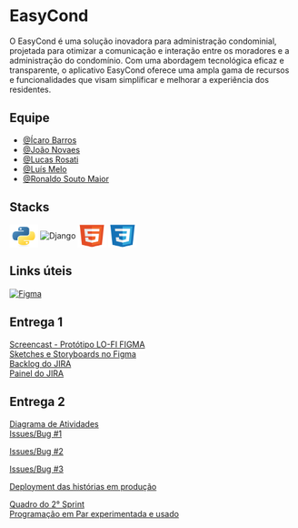 # EasyCond

O EasyCond é uma solução inovadora para administração condominial, projetada para otimizar a comunicação e interação entre os moradores e a administração do condomínio. Com uma abordagem tecnológica eficaz e transparente, o aplicativo EasyCond oferece uma ampla gama de recursos e funcionalidades que visam simplificar e melhorar a experiência dos residentes.



## Equipe

- [@Ícaro Barros](https://www.github.com/icarobarros)
- [@João Novaes](https://www.github.com/joaonovaes1)
- [@Lucas Rosati](https://www.github.com/lucasrosati)
- [@Luís Melo](https://www.github.com/luisvmelo)
- [@Ronaldo Souto Maior](https://www.github.com/ronaldotsm)

## Stacks
<div style="display: inline_block">
  <img align="center" alt="Python" height="40" width="50" src="https://raw.githubusercontent.com/devicons/devicon/master/icons/python/python-original.svg">
  <img align="center" alt="Django" height="40" width="50" src="https://icongr.am/devicon/django-original.svg?size=128&color=currentColor">
  <img align="center" alt="HTML" height="40" width="50" src="https://raw.githubusercontent.com/devicons/devicon/master/icons/html5/html5-original.svg">
  <img align="center" alt="CSS" height="40" width="50" src="https://raw.githubusercontent.com/devicons/devicon/master/icons/css3/css3-original.svg">
</div>

## Links úteis
<div style="display: inline_block">
    <a href="https://www.figma.com/file/R3eIX0yBsXWK7TxCEHlv7U/EasyCond?type=design&node-id=0-1&mode=design&t=EIai6aR4J6FDKP8B-0" target="_blank">
        <img align="center" alt="Figma" height="40" width="50" src="https://img.shields.io/badge/Figma-F24E1E?style=for-the-badge&logo=figma&logoColor=white">
    </a>
</div>


## Entrega 1


<a href="https://drive.google.com/file/d/1wguMgEA1N7J6cWv_RcZV7zZKOQn8WWU2/view?usp=sharing">Screencast - Protótipo LO-FI FIGMA</a><br>
<a href="https://www.figma.com/file/R3eIX0yBsXWK7TxCEHlv7U/EasyCond?type=design&node-id=0-1&mode=design&t=EIai6aR4J6FDKP8B-0">Sketches e Storyboards no Figma</a><br>
<a href="https://drive.google.com/file/d/1NkPBY2j3FBnMNQhGgazxkgastrR4ckvt/view?usp=drive_link">Backlog do JIRA</a><br>
<a href="https://drive.google.com/file/d/1FyJ0-h7T2a_wGQ3jERzyucvoam-P2tkC/view?usp=drive_link">Painel do JIRA</a>

## Entrega 2


<a href="https://drive.google.com/drive/folders/1YW50v_ZE_zf8y9YxYuIHKkrgh4AtJnsr?usp=drive_link">Diagrama de Atividades</a><br>
<a href="https://drive.google.com/file/d/15ckxXiV7-u5cxcctDIp5-lEvFXuInrWI/view?usp=drive_link">Issues/Bug #1</a><br>

<a href="https://drive.google.com/file/d/1SE_3s2HddqdwVc5nxDV9pzRhwT9L2YWO/view?usp=drive_link">Issues/Bug #2</a><br>

<a href="https://drive.google.com/file/d/1mfGvW6mcz9c15D8U9Luypswn9Rz7LRHI/view?usp=drive_link">Issues/Bug #3</a><br>

<a href="https://www.loom.com/share/f45acc0caac345828214401db4835232?sid=74d9ecae-059f-4057-8e36-d967400fa3ad">Deployment das histórias em produção</a><br>

<a href="https://docs.google.com/document/d/1JDJtZnzNyHPZaZP09Ilkur22IItlhAwxTr6Z3hMQxmk/edit?usp=sharing">Quadro do 2° Sprint</a><br>
<a href="https://docs.google.com/document/d/1XzwrVShiVB3Kfcz932qQTVFRNU7MG2H4IT5FI1T2JB8/edit?usp=sharing">Programação em Par experimentada e usado</a><br>




